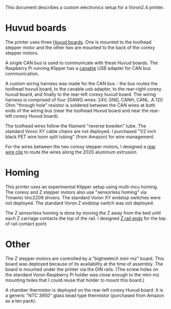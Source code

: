 This document describes a custom electronics setup for a Voron2.4
printer.

# Huvud boards

The printer uses three [Huvud
boards](https://github.com/bondus/KlipperToolboard).  One is mounted
to the toolhead stepper motor and the other two are mounted to the
back of the corexy stepper motors.

A single CAN bus is used to communicate with these Huvud boards.  The
Raspberry Pi running Klipper has a [canable](https://canable.io/) USB
adapter for CAN bus communication.

A custom wiring harness was made for the CAN bus - the bus routes the
toolhead huvud board, to the canable usb adapter, to the rear-right
corexy huvud board, and finally to the rear-left corexy huvud board.
The wiring harness is comprised of four 20AWG wires: 24V, GND, CANH,
CANL.  A 120 Ohm "through hole" resistor is soldered between the CAN
wires at both ends of the wiring bus (near the toolhead Huvud board
and near the rear-left corexy Huvud board).

The toolhead wires follow the filament "reverse bowden" tube.  The
standard Voron XY cable chains are not deployed.  I purchased "1/2
inch black PET wire loom split tubing" (from Amazon) for wire
management.

For the wires between the two corexy stepper motors, I designed a
[rear wire clip](rear_wire_guide.stl) to route the wires along the
2020 aluminum extrusion.

# Homing

This printer uses an experimental Klipper setup using multi-mcu
homing.  The corexy and Z stepper motors also use "sensorless homing"
via Trinamic tmc2209 drivers.  The standard Voron XY endstop switches
were not deployed.  The standard Voron Z endstop switch was not
deployed.

The Z sensorless homing is done by moving the Z away from the bed
until each Z carriage contacts the top of the rail.  I designed [Z
rail ends](z_stop.stl) for the top of rail contact point.

# Other

The Z stepper motors are controlled by a "bigtreetech mini-mz" board.
This board was deployed because of its availability at the time of
assembly.  The board is mounted under the printer via the DIN rails.
(The screw holes on the standard Voron Raspberry Pi holder was close
enough to the mini-mz mounting holes that I could reuse that holder to
mount this board.)

A chamber thermistor is deployed on the rear-left corexy Huvud board.
It is a generic "NTC 3950" glass bead type thermistor (purchased from
Amazon as a ten pack).
